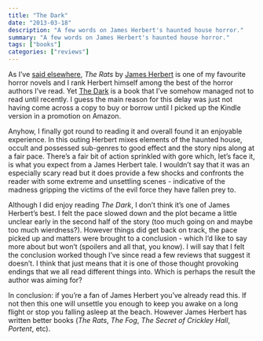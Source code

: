 ```yaml
---
title: "The Dark"
date: "2013-03-18"
description: "A few words on James Herbert's haunted house horror."
summary: "A few words on James Herbert's haunted house horror."
tags: ["books"]
categories: ["reviews"]
---
```


As I’ve [said elsewhere](../posts/r2011-06-23-the-rats.md), *The Rats* by [James Herbert](http://en.wikipedia.org/wiki/James_Herbert) is one of my favourite horror novels and I rank Herbert himself among the best of the horror authors I’ve read. Yet [The Dark](https://en.wikipedia.org/wiki/The_Dark_(Herbert_novel)) is a book that I’ve somehow managed not to read until recently. I guess the main reason for this delay was just not having come across a copy to buy or borrow until I picked up the Kindle version in a promotion on Amazon.

Anyhow, I finally got round to reading it and overall found it an enjoyable experience. In this outing Herbert mixes elements of the haunted house, occult and possessed sub-genres to good effect and the story nips along at a fair pace. There’s a fair bit of action sprinkled with gore which, let’s face it, is what you expect from a James Herbert tale. I wouldn’t say that it was an especially scary read but it does provide a few shocks and confronts the reader with some extreme and unsettling scenes - indicative of the madness gripping the victims of the evil force they have fallen prey to.

Although I did enjoy reading *The Dark*, I don’t think it’s one of James Herbert’s best. I felt the pace slowed down and the plot became a little unclear early in the second half of the story (too much going on and maybe too much wierdness?). However things did get back on track, the pace picked up and matters were brought to a conclusion - which I’d like to say more about but won’t (spoilers and all that, you know). I will say that I felt the conclusion worked though I’ve since read a few reviews that suggest it doesn’t. I think that just means that it is one of those thought provoking endings that we all read different things into. Which is perhaps the result the author was aiming for?

In conclusion: if you’re a fan of James Herbert you’ve already read this. If not then this one will unsettle you enough to keep you awake on a long flight or stop you falling asleep at the beach. However James Herbert has written better books (*The Rats*, *The Fog*, *The Secret of Crickley Hall*, *Portent*, etc).
